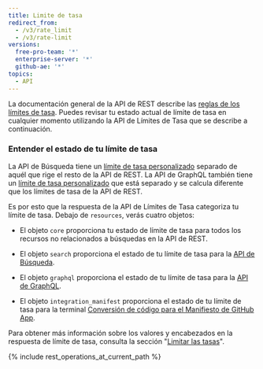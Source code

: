 ```yaml
---
title: Limite de tasa
redirect_from:
  - /v3/rate_limit
  - /v3/rate-limit
versions:
  free-pro-team: '*'
  enterprise-server: '*'
  github-ae: '*'
topics:
  - API
---
```


La documentación general de la API de REST describe las [reglas de los límites de tasa](/rest/overview/resources-in-the-rest-api#rate-limiting). Puedes revisar tu estado actual de límite de tasa en cualquier momento utilizando la API de Límites de Tasa que se describe a continuación.

### Entender el estado de tu límite de tasa

La API de Búsqueda tiene un [límite de tasa personalizado](/rest/reference/search#rate-limit) separado de aquél que rige el resto de la API de REST. La API de GraphQL también tiene un [límite de tasa personalizado](/graphql/overview/resource-limitations#rate-limit) que está separado y se calcula diferente que los límites de tasa de la API de REST.

Es por esto que la respuesta de la API de Límites de Tasa categoriza tu límite de tasa. Debajo de `resources`, verás cuatro objetos:

* El objeto `core` proporciona tu estado de límite de tasa para todos los recursos no relacionados a búsquedas en la API de REST.

* El objeto `search` proporciona el estado de tu límite de tasa para la [API de Búsqueda](/rest/reference/search).

* El objeto `graphql` proporciona el estado de tu límite de tasa para la [API de GraphQL](/graphql).

* El objeto `integration_manifest` proporciona el estado de tu límite de tasa para la terminal [Conversión de código para el Manifiesto de GitHub App](/apps/building-github-apps/creating-github-apps-from-a-manifest/#3-you-exchange-the-temporary-code-to-retrieve-the-app-configuration).

Para obtener más información sobre los valores y encabezados en la respuesta de límite de tasa, consulta la sección "[Limitar las tasas](/rest#rate-limiting)".

{% include rest_operations_at_current_path %}
